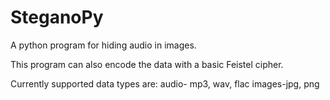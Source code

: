 # SteganoPy
A python program for hiding audio in images. 

This program can also encode the data with a basic Feistel cipher. 

Currently supported data types are:
audio- mp3, wav, flac
images-jpg, png
